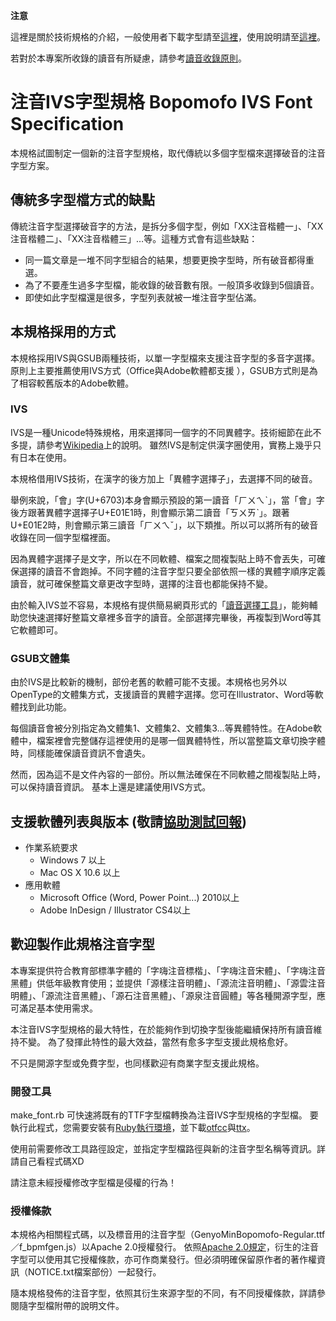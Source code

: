 **注意**

這裡是關於技術規格的介紹，一般使用者下載字型請至[這裡](https://github.com/ButTaiwan/bpmfvs/releases)，使用說明請至[這裡](./guide/)。

若對於本專案所收錄的讀音有所疑慮，請參考[讀音收錄原則](./phonetic/)。

# 注音IVS字型規格 Bopomofo IVS Font Specification

本規格試圖制定一個新的注音字型規格，取代傳統以多個字型檔來選擇破音的注音字型方案。

## 傳統多字型檔方式的缺點

傳統注音字型選擇破音字的方法，是拆分多個字型，例如「XX注音楷體一」、「XX注音楷體二」、「XX注音楷體三」…等。這種方式會有這些缺點：

* 同一篇文章是一堆不同字型組合的結果，想要更換字型時，所有破音都得重選。
* 為了不要產生過多字型檔，能收錄的破音數有限。一般頂多收錄到5個讀音。
* 即使如此字型檔還是很多，字型列表就被一堆注音字型佔滿。

## 本規格採用的方式

本規格採用IVS與GSUB兩種技術，以單一字型檔來支援注音字型的多音字選擇。
原則上主要推薦使用IVS方式（Office與Adobe軟體都支援 ），GSUB方式則是為了相容較舊版本的Adobe軟體。

### IVS

IVS是一種Unicode特殊規格，用來選擇同一個字的不同異體字。技術細節在此不多提，請參考[Wikipedia](https://zh.wikipedia.org/wiki/%E7%95%B0%E9%AB%94%E5%AD%97%E9%81%B8%E6%93%87%E5%99%A8)上的說明。
雖然IVS是制定供漢字圈使用，實務上幾乎只有日本在使用。

本規格借用IVS技術，在漢字的後方加上「異體字選擇子」，去選擇不同的破音。

舉例來說，「會」字(U+6703)本身會顯示預設的第一讀音「ㄏㄨㄟˋ」，當「會」字後方跟著異體字選擇子U+E01E1時，則會顯示第二讀音「ㄎㄨㄞˋ」。跟著U+E01E2時，則會顯示第三讀音「ㄏㄨㄟˇ」，以下類推。所以可以將所有的破音收錄在同一個字型檔裡面。

因為異體字選擇子是文字，所以在不同軟體、檔案之間複製貼上時不會丟失，可確保選擇的讀音不會跑掉。不同字體的注音字型只要全部依照一樣的異體字順序定義讀音，就可確保整篇文章更改字型時，選擇的注音也都能保持不變。


由於輸入IVS並不容易，本規格有提供簡易網頁形式的「[讀音選擇工具](./guide/README.md)」，能夠輔助您快速選擇好整篇文章裡多音字的讀音。全部選擇完畢後，再複製到Word等其它軟體即可。

### GSUB文體集

由於IVS是比較新的機制，部份老舊的軟體可能不支援。本規格也另外以OpenType的文體集方式，支援讀音的異體字選擇。您可在Illustrator、Word等軟體找到此功能。

每個讀音會被分別指定為文體集1、文體集2、文體集3…等異體特性。在Adobe軟體中，檔案裡會完整儲存這裡使用的是哪一個異體特性，所以當整篇文章切換字體時，同樣能確保讀音資訊不會遺失。


然而，因為這不是文件內容的一部份。所以無法確保在不同軟體之間複製貼上時，可以保持讀音資訊。
基本上還是建議使用IVS方式。

## 支援軟體列表與版本 (敬請[協助測試回報](https://github.com/ButTaiwan/bpmfvs/issues/1))

* 作業系統要求
	* Windows 7 以上
	* Mac OS X 10.6 以上
* 應用軟體
	* Microsoft Office (Word, Power Point...) 2010以上
	* Adobe InDesign / Illustrator CS4以上

## 歡迎製作此規格注音字型

本專案提供符合教育部標準字體的「字嗨注音標楷」、「字嗨注音宋體」、「字嗨注音黑體」供低年級教育使用；並提供「源樣注音明體」、「源流注音明體」、「源雲注音明體」、「源流注音黑體」、「源石注音黑體」、「源泉注音圓體」等各種開源字型，應可滿足基本使用需求。


本注音IVS字型規格的最大特性，在於能夠作到切換字型後能繼續保持所有讀音維持不變。
為了發揮此特性的最大效益，當然有愈多字型支援此規格愈好。

不只是開源字型或免費字型，也同樣歡迎有商業字型支援此規格。 

### 開發工具

make_font.rb 可快速將既有的TTF字型檔轉換為注音IVS字型規格的字型檔。
要執行此程式，您需要安裝有[Ruby執行環境](https://www.ruby-lang.org/zh_tw/)，並下載[otfcc](https://github.com/caryll/otfcc)與[ttx](https://github.com/fonttools/fonttools)。

使用前需要修改工具路徑設定，並指定字型檔路徑與新的注音字型名稱等資訊。詳請自己看程式碼XD


請注意未經授權修改字型檔是侵權的行為！

### 授權條款

本規格內相關程式碼，以及標音用的注音字型（GenyoMinBopomofo-Regular.ttf／f_bpmfgen.js）以Apache 2.0授權發行。
依照[Apache 2.0規定](http://florenceko.me/?p=1671)，衍生的注音字型可以使用其它授權條款，亦可作商業發行。但必須明確保留原作者的著作權資訊（NOTICE.txt檔案部份）一起發行。

隨本規格發佈的注音字型，依照其衍生來源字型的不同，有不同授權條款，詳請參閱隨字型檔附帶的說明文件。

